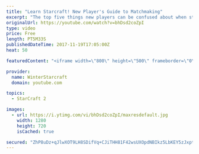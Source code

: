 ```yaml
---
title: "Learn Starcraft! New Player's Guide to Matchmaking"
excerpt: "The top five things new players can be confused about when starting off playing Starcraft 2!"
originalUrl: https://youtube.com/watch?v=bhDsd2coZpI
type: video
price: Free
length: PT5M33S
publishedDateTime: 2017-11-19T17:05:00Z
heat: 50

featuredContent: "<iframe width=\"800\" height=\"500\" frameborder=\"0\" src=\"https://www.youtube.com/embed/bhDsd2coZpI\" allow=\"accelerometer; autoplay; encrypted-media; gyroscope; picture-in-picture\" allowfullscreen></iframe>"

provider:
  name: WinterStarcraft
  domain: youtube.com

topics:
  - StarCraft 2

images:
  - url: https://i.ytimg.com/vi/bhDsd2coZpI/maxresdefault.jpg
    width: 1280
    height: 720
    isCached: true

secured: "ZhP8uDz+qJlwXOT9LH8SDifVq+CJiTHH81F42wsUXOpdNBIkz5LbKEY5zJxptHGVXlKEsrBk0UzWOsli4/SfoVk7aBSjh+0CaXUaZQ9WUxUQBxlG+bDFLmoHyTcXrjOeSr+OL5o/zU10y25HegX6ZVX3wUI9MpUxO7i7YkfU9h+p9jZ5e1TT8OhYuOUiNQpsfqyGb1HLo+8MCoDMsFwEQryfukiYyIlykxLZtz2iHIM8h0im92qpIow8s2qattNzZMwtWWmsYmxq+Q5ZUtTZhnjd1bDQ/dKJu3Bjoh0tRNUZ1KlYR3+5M1Yjupemlbs6rtlON01swo62o6mjSTlDV5DBVwlJ4rM+Yc7Gtdk84FglB/SXIvx9Y0A63J16ojQW35JTvZrjD2SXJ1c7ZxQEKSxH+5/PIlSw7hCPBq9wV5A=;lfOWuGIn9sKSrKjhZ6qxLg=="
---
```


